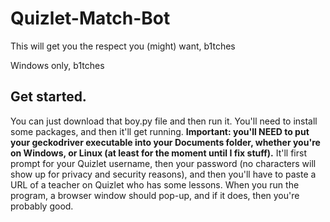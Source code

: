 # Quizlet-Match-Bot 

This will get you the respect you (might) want, b1tches

Windows only, b1tches

## Get started.

You can just download that boy.py file and then run it. You'll need to install some packages, and then it'll get running. **Important: you'll NEED to put your geckodriver executable into your Documents folder, whether you're on Windows, or Linux (at least for the moment until I fix stuff).** It'll first prompt for your Quizlet username, then your password (no characters will show up for privacy and security reasons), and then you'll have to paste a URL of a teacher on Quizlet who has some lessons. When you run the program, a browser window should pop-up, and if it does, then you're probably good.
